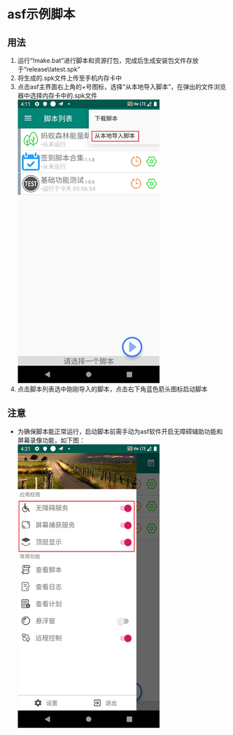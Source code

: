 # asf示例脚本

## 用法

1. 运行“!make.bat”进行脚本和资源打包，完成后生成安装包文件存放于“release\latest.spk”
2. 将生成的.spk文件上传至手机内存卡中
3. 点击asf主界面右上角的+号图标，选择“从本地导入脚本”，在弹出的文件浏览器中选择内存卡中的.spk文件
![image](https://github.com/yusjck/asf-script-example/blob/main/images/step2.png)
4. 点击脚本列表选中刚刚导入的脚本，点击右下角蓝色箭头图标启动脚本

## 注意

- 为确保脚本能正常运行，启动脚本前需手动为asf软件开启无障碍辅助功能和屏幕录像功能，如下图：
![image](https://github.com/yusjck/asf-script-example/blob/main/images/step1.png)
